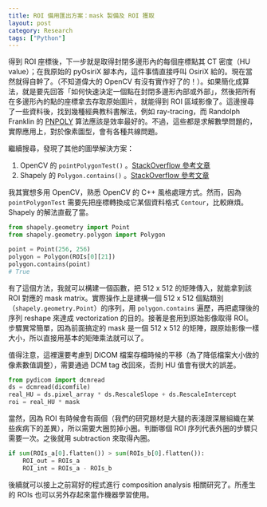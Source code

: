 ```yaml
---
title: ROI 備用匯出方案：mask 製備及 ROI 獲取
layout: post
category: Research
tags: ["Python"]
---
```


得到 ROI 座標後，下一步就是取得封閉多邊形內的每個座標點其 CT 密度（HU value）；在我原始的 pyOsiriX 腳本內，這件事情直接呼叫 OsiriX 給的。現在當然就得自幹了。（不知道偉大的 OpenCV 有沒有實作好了的！）。如果簡化成算法，就是要先回答「如何快速決定一個點在封閉多邊形內部或外部」，然後把所有在多邊形內的點的座標拿去存取原始圖片，就能得到 ROI 區域影像了。這邊搜尋了一些資料後，找到幾種經典教科書解法，例如 ray-tracing，而 Randolph Franklin 的 [PNPOLY](https://wrf.ecse.rpi.edu//Research/Short_Notes/pnpoly.html) 算法應該是效率最好的。不過，這些都是求解數學問題的，實際應用上，對於像素圖型，會有各種共線問題。

繼續搜尋，發現了其他的圖學解決方案：

1. OpenCV 的 `pointPolygonTest()` 。[StackOverflow 參考文章](https://docs.opencv.org/3.4/dc/d48/tutorial_point_polygon_test.html)
2. Shapely 的 `Polygon.contains()` 。[StackOverflow 參考文章](https://stackoverflow.com/questions/36399381/whats-the-fastest-way-of-checking-if-a-point-is-inside-a-polygon-in-python)

我其實想多用 OpenCV，熟悉 OpenCV 的 C++ 風格處理方式。然而，因為 `pointPolygonTest` 需要先把座標轉換成它某個資料格式 `Contour`，比較麻煩。Shapely 的解法直截了當。

```python
from shapely.geometry import Point
from shapely.geometry.polygon import Polygon

point = Point(256, 256)
polygon = Polygon(ROIs[0][21])
polygon.contains(point)
# True
```

有了這個方法，我就可以構建一個函數，把 512 x 512 的矩陣傳入，就能拿到該 ROI 對應的 mask matrix。實際操作上是建構一個 512 x 512 個點類別（`shapely.geometry.Point`）的序列，用 `polygon.contains` 遍歷，再把處理後的序列 reshape 來達成 vectorization 的目的。接著是套用到原始影像取得 ROI。步驟異常簡單，因為前面搞定的 mask 是一個 512 x 512 的矩陣，跟原始影像一樣大小，所以直接用基本的矩陣乘法就可以了。

值得注意，這裡還要考慮到 DICOM 檔案存檔時候的平移（為了降低檔案大小做的像素數值調整），需要通過 DCM tag 改回來，否則 HU 值會有很大的誤差。

```python
from pydicom import dcmread
ds = dcmread(dicomfile)
real_HU = ds.pixel_array * ds.RescaleSlope + ds.RescaleIntercept
roi = real_HU * mask
```

當然，因為 ROI 有時候會有兩個（我們的研究題材是大腿的表淺跟深層組織在某些疾病下的差異），所以需要大圈剪掉小圈。判斷哪個 ROI 序列代表外圈的步驟只需要一次。之後就用 subtraction 來取得內圈。

```python
if sum(ROIs_a[0].flatten()) > sum(ROIs_b[0].flatten()):
    ROI_out = ROIs_a
    ROI_int = ROIs_a - ROIs_b
```

後續就可以接上之前寫好的程式進行 composition analysis 相關研究了。所產生的 ROIs 也可以另外存起來當作機器學習使用。
